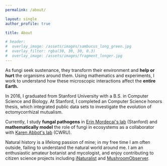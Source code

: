 ```yaml
---
permalink: /about/

layout: single
author_profile: true

title: About

# header:
#  overlay_image: /assets/images/sambucus_long_green.jpg
#  overlay_filter: rgba(30, 30, 30, 0.3)
#  overlay_image: /assets/images/fragment_longer.jpg
---
```

As fungi seek sustenance, they transform their environment and <b>help or hurt</b> the organisms around them. Using mathematics and experiments, I work to understand how these microscopic interactions affect the <b>entire Earth.</b>

In 2016, I graduated from Stanford University with a B.S. in Computer Science and Biology. At Stanford, I completed an Computer Science honors thesis, which integrated public data sets to investigate the evolution of ectomycorrhizal mutualism.

Currently, I study <b>fungal pathogens</b> in <a href="https://www.mordecailab.com">Erin Mordecai's lab</a> (Stanford) and <b>mathematically model</b> the role of fungi in ecosystems as a collaborator with <a href="https://case.edu/artsci/biol/abbottlab/Who.html">Karen Abbot's lab</a> (CWRU).

Natural history is a lifelong passion of mine; in my free time I am often outside, failing to understand the natural world around me. I am an enthusiastic amateur botanist and mycologist, and enjoy contributing to citizen science projects including <a href="http://www.inaturalist.org/people/joewan">iNaturalist</a> and <a href="http://mushroomobserver.org/observer/show_user/9864">MushroomObserver</a>.
